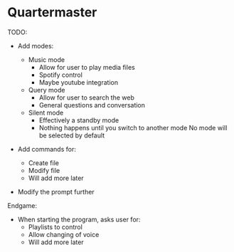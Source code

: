 # Quartermaster 

TODO:
- Add modes:
    - Music mode
        - Allow for user to play media files 
        - Spotify control
        - Maybe youtube integration
    - Query mode
        - Allow for user to search the web
        - General questions and conversation
    - Silent mode
        - Effectively a standby mode
        - Nothing happens until you switch to another mode
    No mode will be selected by default

- Add commands for:
    - Create file
    - Modify file
    - Will add more later 
  
- Modify the prompt further

Endgame:
- When starting the program, asks user for:
    - Playlists to control
    - Allow changing of voice
    - Will add more later

